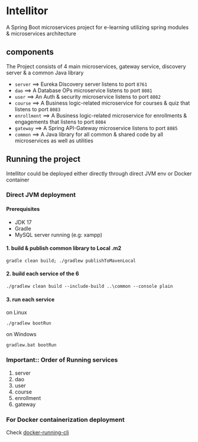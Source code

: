 # Intellitor

A Spring Boot microservices project for e-learning utilizing spring modules & microservices architecture

## components
The Project consists of 4 main microservices, gateway service, discovery server & a common Java library
* `server` ==> Eureka Discovery server listens to port `8761`
* `dao` ==> A Database OPs microservice listens to port `8081`
* `user` ==> An Auth & security microservice listens to port `8082`
* `course` ==> A Business logic-related microservice for courses & quiz that listens to port `8083`
* `enrollment` ==> A Business logic-related microservice for enrollments & engagements that listens to port `8084`
* `gateway` ==> A Spring API-Gateway microservice listens to port `8085`
* `common` ==> A Java library for all common & shared code by all microservices as well as utilities

## Running the project

Intellitor could be deployed either directly through direct JVM env or Docker container

### Direct JVM deployment
#### Prerequisites
* JDK 17
* Gradle
* MySQL server running (e.g: xampp)

#### 1. build & publish common library to Local .m2
```
gradle clean build; ./gradlew publishToMavenLocal
```

#### 2. build each service of the 6
```
./gradlew clean build --include-build ..\common --console plain
```

#### 3. run each service
on Linux
```
./gradlew bootRun
```
on Windows
```
gradlew.bat bootRun
```

### Important:: Order of Running services
1. server
2. dao
3. user
4. course
5. enrollment
6. gateway

### For Docker containerization deployment
Check [docker-running-cli](docker-running-cli.md)